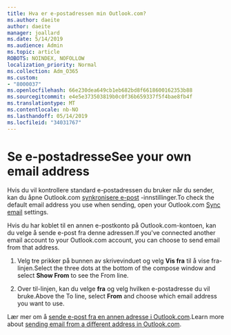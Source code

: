 ```yaml
---
title: Hva er e-postadressen min Outlook.com?
ms.author: daeite
author: daeite
manager: joallard
ms.date: 5/14/2019
ms.audience: Admin
ms.topic: article
ROBOTS: NOINDEX, NOFOLLOW
localization_priority: Normal
ms.collection: Adm_O365
ms.custom:
- "8000037"
ms.openlocfilehash: 66e230dea649cb1eb682bd8f6618600162353b88
ms.sourcegitcommit: e4e5e373503819b0c0f36b659337f5f4bae8fb4f
ms.translationtype: MT
ms.contentlocale: nb-NO
ms.lasthandoff: 05/14/2019
ms.locfileid: "34031767"
---
```

# <a name="see-your-own-email-address"></a><span data-ttu-id="84df7-102">Se e-postadresse</span><span class="sxs-lookup"><span data-stu-id="84df7-102">See your own email address</span></span>

<span data-ttu-id="84df7-103">Hvis du vil kontrollere standard e-postadressen du bruker når du sender, kan du åpne Outlook.com [synkronisere e-post](https://outlook.live.com/mail/options/mail/accounts) -innstillinger.</span><span class="sxs-lookup"><span data-stu-id="84df7-103">To check the default email address you use when sending, open your Outlook.com [Sync email](https://outlook.live.com/mail/options/mail/accounts) settings.</span></span>

<span data-ttu-id="84df7-104">Hvis du har koblet til en annen e-postkonto på Outlook.com-kontoen, kan du velge å sende e-post fra denne adressen.</span><span class="sxs-lookup"><span data-stu-id="84df7-104">If you've connected another email account to your Outlook.com account, you can choose to send email from that address.</span></span>

1. <span data-ttu-id="84df7-105">Velg tre prikker på bunnen av skrivevinduet og velg **Vis fra** til å vise fra-linjen.</span><span class="sxs-lookup"><span data-stu-id="84df7-105">Select the three dots at the bottom of the compose window and select **Show From** to see the From line.</span></span>

2. <span data-ttu-id="84df7-106">Over til-linjen, kan du velge **fra** og velg hvilken e-postadresse du vil bruke.</span><span class="sxs-lookup"><span data-stu-id="84df7-106">Above the To line, select **From** and choose which email address you want to use.</span></span>

<span data-ttu-id="84df7-107">Lær mer om å [sende e-post fra en annen adresse i Outlook.com](https://support.office.com/article/ccba89cb-141c-4a36-8c56-6d16a8556d2e).</span><span class="sxs-lookup"><span data-stu-id="84df7-107">Learn more about [sending email from a different address in Outlook.com](https://support.office.com/article/ccba89cb-141c-4a36-8c56-6d16a8556d2e).</span></span>